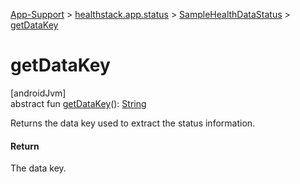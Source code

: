 
[App-Support](../../../index.html) > [healthstack.app.status](../index.html) > [SampleHealthDataStatus](index.html) > [getDataKey](get-data-key.html)



# getDataKey



[androidJvm]\
abstract fun [getDataKey](get-data-key.html)(): [String](https://kotlinlang.org/api/latest/jvm/stdlib/kotlin/-string/index.html)



Returns the data key used to extract the status information.



#### Return



The data key.




